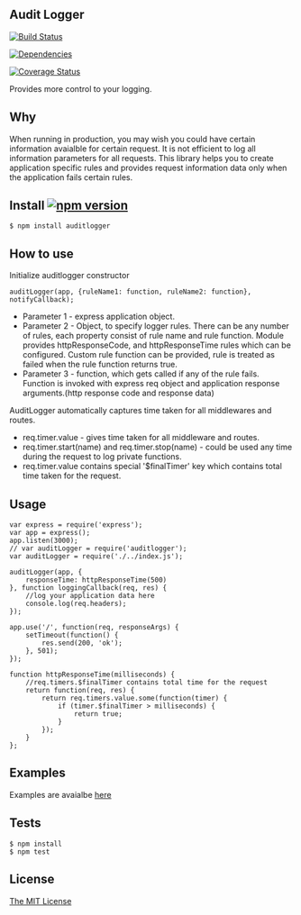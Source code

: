 ## Audit Logger 


[![Build Status](https://travis-ci.org/Prasanna-sr/Audit-Logger.svg?branch=master)](https://travis-ci.org/Prasanna-sr/Audit-Logger)

[![Dependencies](https://david-dm.org/Prasanna-sr/Audit-Logger.svg)](https://david-dm.org/Prasanna-sr/Audit-Logger)

[![Coverage Status](https://coveralls.io/repos/Prasanna-sr/Audit-Logger/badge.svg?branch=master&service=github)](https://coveralls.io/github/Prasanna-sr/Audit-Logger?branch=master)


Provides more control to your logging.

## Why
When running in production, you may wish you could have certain information avaialble for certain request.
It is not efficient to log all information parameters for all requests. This library helps you to create application specific rules and provides request information data only when the application fails certain rules.

## Install [![npm version](https://badge.fury.io/js/auditlogger.svg)](http://badge.fury.io/js/auditlogger)

	$ npm install auditlogger

## How to use
Initialize auditlogger constructor

	auditLogger(app, {ruleName1: function, ruleName2: function}, notifyCallback);

- Parameter 1 -  express application object.
- Parameter 2 -  Object, to specify logger rules. There can be any number of rules, each property consist of rule name and rule function. 
Module provides httpResponseCode, and httpResponseTime rules which can be configured. Custom rule function can be provided, rule is treated as failed when the rule function returns true.
- Parameter 3 - function, which gets called if any of the rule fails.  Function is invoked with express req object and application response arguments.(http response code and response data)

AuditLogger automatically captures time taken for all middlewares and routes.

- req.timer.value - gives time taken for all middleware and routes.
- req.timer.start(name) and req.timer.stop(name) - could be used any time during the request to log private functions. 
- req.timer.value contains special '$finalTimer' key which contains total time taken for the request.


## Usage

	var express = require('express');
	var app = express();
	app.listen(3000);
	// var auditLogger = require('auditlogger');
	var auditLogger = require('./../index.js');

	auditLogger(app, {
	    responseTime: httpResponseTime(500)
	}, function loggingCallback(req, res) {
	    //log your application data here
	    console.log(req.headers);
	});

	app.use('/', function(req, responseArgs) {
	    setTimeout(function() {
	        res.send(200, 'ok');
	    }, 501);
	});

	function httpResponseTime(milliseconds) {
	    //req.timers.$finalTimer contains total time for the request
	    return function(req, res) {
	        return req.timers.value.some(function(timer) {
	            if (timer.$finalTimer > milliseconds) {
	                return true;
	            }
	        });
	    }
	};

## Examples

Examples are avaialbe [here](https://github.com/Prasanna-sr/Audit-Logger/tree/master/examples)

## Tests
	$ npm install
	$ npm test

## License

[The MIT License](http://opensource.org/licenses/MIT)
